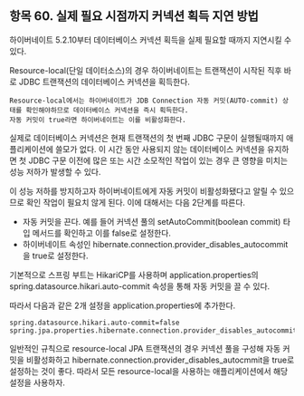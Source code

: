 
## 항목 60. 실제 필요 시점까지 커넥션 획득 지연 방법

하이버네이트 5.2.10부터 데이터베이스 커넥션 획득을 실제 필요할 때까지 지연시킬 수 있다.

Resource-local(단일 데이터소스)의 경우 하이버네이트는 트랜잭션이 시작된 직후 바로 JDBC 트랜잭션의 데이터베이스 커넥션을 획득한다.

```
Resource-local에서는 하이버네이트가 JDB Connection 자동 커밋(AUTO-commit) 상태를 확인해야하므로 데이터베이스 커넥션을 즉시 획득한다.
자동 커밋이 true라면 하이버네이트는 이를 비활성화한다.
```

실제로 데이터베이스 커넥션은 현재 트랜잭션의 첫 번째 JDBC 구문이 실행될때까지 애플리케이션에 쓸모가 없다.
이 시간 동안 사용되지 않는 데이터베이스 커넥션을 유지하면 첫 JDBC 구문 이전에 많은 또는 시간 소모적인 작업이 있는 경우 큰 영향을 미치는 성능 저하가 발생할 수 있다.

이 성능 저하를 방지하고자 하이버네이트에게 자동 커밋이 비활성화됐다고 알릴 수 있으므로 확인 작업이 필요치 않게 된다.
이에 대해서는 다음 2단계를 따른다.

* 자동 커밋을 끈다. 예를 들어 커넥션 풀의 setAutoCommit(boolean commit) 타입 메서드를 확인하고 이를 false로 설정한다.
* 하이버네이트 속성인 hibernate.connection.provider_disables_autocommit을 true로 설정한다.

기본적으로 스프링 부트는 HikariCP를 사용하며 application.properties의 spring.datasource.hikari.auto-commit 속성을 통해 자동 커밋을 끌 수 있다.

따라서 다음과 같은 2개 설정을 application.properties에 추가한다.

```
spring.datasource.hikari.auto-commit=false
spring.jpa.properties.hibernate.connection.provider_disables_autocommit=true
```

일반적인 규칙으로 resource-local JPA 트랜잭션의 경우 커넥션 풀을 구성해 자동 커밋을 비활성화하고 hibernate.connection.provider_disables_autocmmit을 true로
설정하는 것이 좋다. 따라서 모든 resource-local을 사용하는 애플리케이션에서 해당 설정을 사용하자.
